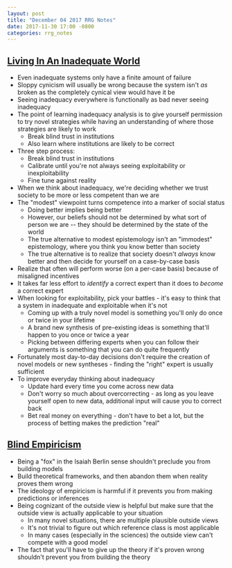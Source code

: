 ```yaml
---
layout: post
title: "December 04 2017 RRG Notes"
date: 2017-11-30 17:00 -0800
categories: rrg_notes
---
```


## [Living In An Inadequate World](https://equilibriabook.com/living-in-an-inadequate-world/)
* Even inadequate systems only have a finite amount of failure
* Sloppy cynicism will usually be wrong because the system isn't *as* broken as the completely cynical view would have it be
* Seeing inadequacy everywhere is functionally as bad never seeing inadequacy
* The point of learning inadequacy analysis is to give yourself permission to try novel strategies while having an understanding of where those strategies are likely to work
  * Break blind trust in institutions
  * Also learn where institutions are likely to be correct
* Three step process:
  * Break blind trust in institutions
  * Calibrate until you're not always seeing exploitability or inexploitability
  * Fine tune against reality
* When we think about inadequacy, we're deciding whether we trust society to be more or less competent than we are
* The "modest" viewpoint turns competence into a marker of social status
  * Doing better implies being better
  * However, our beliefs should not be determined by what sort of person we are -- they should be determined by the state of the world
  * The true alternative to modest epistemology isn't an "immodest" epistemology, where you think you know better than society
  * The true alternative is to realize that society doesn't *always* know better and then decide for yourself on a case-by-case basis
* Realize that often will perform worse (on a per-case basis) because of misaligned incentives
* It takes far less effort to *identify* a correct expert than it does to *become* a correct expert
* When looking for exploitability, pick your battles - it's easy to think that a system in inadequate and exploitable when it's not
  * Coming up with a truly novel model is something you'll only do once or twice in your lifetime
  * A brand new synthesis of pre-existing ideas is something that'll happen to you once or twice a year
  * Picking between differing experts when you can follow their arguments is something that you can do quite frequently
* Fortunately most day-to-day decisions don't require the creation of novel models or new syntheses - finding the "right" expert is usually sufficient
* To improve everyday thinking about inadequacy
  * Update hard every time you come across new data
  * Don't worry so much about overcorrecting - as long as you leave yourself open to new data, additional input will cause you to correct back
  * Bet real money on everything - don't have to bet a lot, but the process of betting makes the prediction "real"

## [Blind Empiricism](https://equilibriabook.com/blind-empiricism/)
* Being a "fox" in the Isaiah Berlin sense shouldn't preclude you from building models
* Build theoretical frameworks, and then abandon them when reality proves them wrong
* The ideology of empiricism is harmful if it prevents you from making predictions or inferences
* Being cognizant of the outside view is helpful but make sure that the outside view is actually applicable to your situation
  * In many novel situations, there are multiple plausible outside views
  * It's not trivial to figure out which reference class is most applicable
  * In many cases (especially in the sciences) the outside view can't compete with a good model
* The fact that you'll have to give up the theory if it's proven wrong shouldn't prevent you from building the theory
